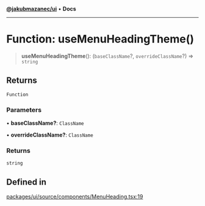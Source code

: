 [**@jakubmazanec/ui**](../README.md) • **Docs**

---

# Function: useMenuHeadingTheme()

> **useMenuHeadingTheme**(): (`baseClassName`?, `overrideClassName`?) => `string`

## Returns

`Function`

### Parameters

• **baseClassName?**: `ClassName`

• **overrideClassName?**: `ClassName`

### Returns

`string`

## Defined in

[packages/ui/source/components/MenuHeading.tsx:19](https://github.com/jakubmazanec/tools/blob/6ed2cc9bf798455a62cfc34def34fef748169fa2/packages/ui/source/components/MenuHeading.tsx#L19)
